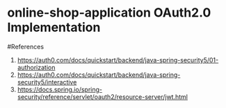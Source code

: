 # online-shop-application OAuth2.0 Implementation

#References

1. https://auth0.com/docs/quickstart/backend/java-spring-security5/01-authorization
2. https://auth0.com/docs/quickstart/backend/java-spring-security5/interactive
3. https://docs.spring.io/spring-security/reference/servlet/oauth2/resource-server/jwt.html
